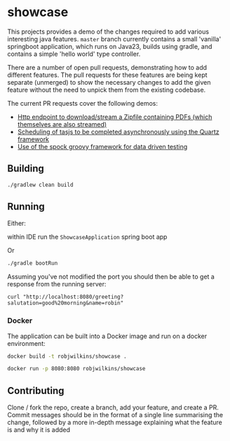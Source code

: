 # showcase

This projects provides a demo of the changes required to add various interesting java features.
`master` branch currently contains a small 'vanilla' springboot application, which runs on Java23, builds using gradle,
and contains a simple 'hello world' type controller.

There are a number of open pull requests, demonstrating how to add different features. The pull requests for these features
are being kept separate (unmerged) to show the necessary changes to add the given feature without the need to unpick
them from the existing codebase. 

The current PR requests cover the following demos:
- [Http endpoint to download/stream a Zipfile containing PDFs (which themselves are also streamed)](https://github.com/robjwilkins/showcase/pull/7)
- [Scheduling of tasjs to be completed asynchronously using the Quartz framework](https://github.com/robjwilkins/showcase/pull/2)
- [Use of the spock groovy framework for data driven testing](https://github.com/robjwilkins/showcase/pull/1)

## Building

```bash
./gradlew clean build
```

## Running

Either:

within IDE run the `ShowcaseApplication` spring boot app

Or

```bash
./gradle bootRun
```

Assuming you've not modified the port you should then be able to get a response from the 
running server:

`curl "http://localhost:8080/greeting?salutation=good%20morning&name=robin"`


### Docker
The application can be built into a Docker image and run on a docker environment:

```bash
docker build -t robjwilkins/showcase .

docker run -p 8080:8080 robjwilkins/showcase
```

## Contributing

Clone / fork the repo, create a branch, add your feature, and create a PR. Commit messages should be in the format of a single
line summarising the change, followed by a more in-depth message explaining what the feature is and why it is added
